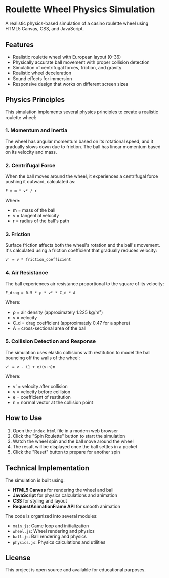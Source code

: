 # Roulette Wheel Physics Simulation

A realistic physics-based simulation of a casino roulette wheel using HTML5 Canvas, CSS, and JavaScript.

## Features

- Realistic roulette wheel with European layout (0-36)
- Physically accurate ball movement with proper collision detection
- Simulation of centrifugal forces, friction, and gravity
- Realistic wheel deceleration
- Sound effects for immersion
- Responsive design that works on different screen sizes

## Physics Principles

This simulation implements several physics principles to create a realistic roulette wheel:

### 1. Momentum and Inertia

The wheel has angular momentum based on its rotational speed, and it gradually slows down due to friction. The ball has linear momentum based on its velocity and mass.

### 2. Centrifugal Force

When the ball moves around the wheel, it experiences a centrifugal force pushing it outward, calculated as:

```
F = m * v² / r
```

Where:
- m = mass of the ball
- v = tangential velocity
- r = radius of the ball's path

### 3. Friction

Surface friction affects both the wheel's rotation and the ball's movement. It's calculated using a friction coefficient that gradually reduces velocity:

```
v' = v * friction_coefficient
```

### 4. Air Resistance

The ball experiences air resistance proportional to the square of its velocity:

```
F_drag = 0.5 * ρ * v² * C_d * A
```

Where:
- ρ = air density (approximately 1.225 kg/m³)
- v = velocity
- C_d = drag coefficient (approximately 0.47 for a sphere)
- A = cross-sectional area of the ball

### 5. Collision Detection and Response

The simulation uses elastic collisions with restitution to model the ball bouncing off the walls of the wheel:

```
v' = v - (1 + e)(v·n)n
```

Where:
- v' = velocity after collision
- v = velocity before collision
- e = coefficient of restitution
- n = normal vector at the collision point

## How to Use

1. Open the `index.html` file in a modern web browser
2. Click the "Spin Roulette" button to start the simulation
3. Watch the wheel spin and the ball move around the wheel
4. The result will be displayed once the ball settles in a pocket
5. Click the "Reset" button to prepare for another spin

## Technical Implementation

The simulation is built using:

- **HTML5 Canvas** for rendering the wheel and ball
- **JavaScript** for physics calculations and animation
- **CSS** for styling and layout
- **RequestAnimationFrame API** for smooth animation

The code is organized into several modules:

- `main.js`: Game loop and initialization
- `wheel.js`: Wheel rendering and physics
- `ball.js`: Ball rendering and physics
- `physics.js`: Physics calculations and utilities

## License

This project is open source and available for educational purposes.